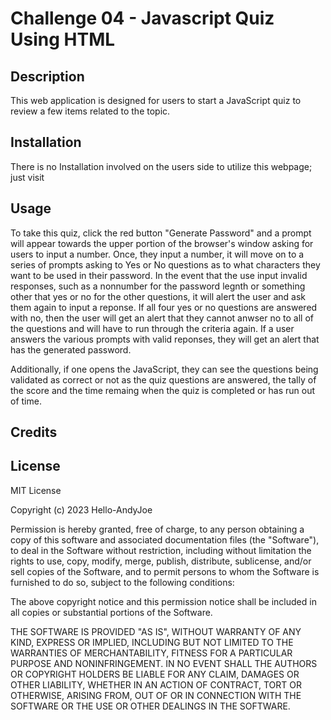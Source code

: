 # Challenge 04 - Javascript Quiz Using HTML


## Description


This web application is designed for users to start a JavaScript quiz to review a few items related to the topic.


## Installation


There is no Installation involved on the users side to utilize this webpage; just visit 


## Usage


To take this quiz, click the red button "Generate Password" and a prompt will appear towards the upper portion of the browser's window asking for users to input a number. Once, they input a number, it will move on to a series of prompts asking to Yes or No questions as to what characters they want to be used in their password. In the event that the use input invalid responses, such as a nonnumber for the password legnth or something other that yes or no for the other questions, it will alert the user and ask them again to input a reponse. If all four yes or no questions are answered with no, then the user will get an alert that they cannot anwser no to all of the questions and will have to run through the criteria again. If a user answers the various prompts with valid reponses, they will get an alert that has the generated password.

Additionally, if one opens the JavaScript, they can see the questions being validated as correct or not as the quiz questions are answered, the tally of the score and the time remaing when the quiz is completed or has run out of time. 


## Credits





## License


MIT License


Copyright (c) 2023 Hello-AndyJoe


Permission is hereby granted, free of charge, to any person obtaining a copy
of this software and associated documentation files (the "Software"), to deal
in the Software without restriction, including without limitation the rights
to use, copy, modify, merge, publish, distribute, sublicense, and/or sell
copies of the Software, and to permit persons to whom the Software is
furnished to do so, subject to the following conditions:


The above copyright notice and this permission notice shall be included in all
copies or substantial portions of the Software.


THE SOFTWARE IS PROVIDED "AS IS", WITHOUT WARRANTY OF ANY KIND, EXPRESS OR
IMPLIED, INCLUDING BUT NOT LIMITED TO THE WARRANTIES OF MERCHANTABILITY,
FITNESS FOR A PARTICULAR PURPOSE AND NONINFRINGEMENT. IN NO EVENT SHALL THE
AUTHORS OR COPYRIGHT HOLDERS BE LIABLE FOR ANY CLAIM, DAMAGES OR OTHER
LIABILITY, WHETHER IN AN ACTION OF CONTRACT, TORT OR OTHERWISE, ARISING FROM,
OUT OF OR IN CONNECTION WITH THE SOFTWARE OR THE USE OR OTHER DEALINGS IN THE
SOFTWARE.